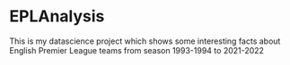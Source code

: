# EPLAnalysis
This is my datascience project which shows some interesting facts about English Premier League teams from season 1993-1994 to 2021-2022
